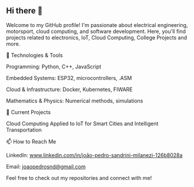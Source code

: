 ## Hi there 👋

Welcome to my GitHub profile! I'm passionate about electrical engineering, motorsport, cloud computing, and software development. 
Here, you'll find projects related to electronics, IoT, Cloud Computing, College Projects and more.

🔧 Technologies & Tools

Programming: Python, C++, JavaScript

Embedded Systems: ESP32, microcontrollers, .ASM

Cloud & Infrastructure: Docker, Kubernetes, FIWARE

Mathematics & Physics: Numerical methods, simulations

🚀 Current Projects

Cloud Computing Applied to IoT for Smart Cities and Intelligent Transportation

📫 How to Reach Me

LinkedIn: www.linkedin.com/in/joão-pedro-sandrini-milanezi-126b8028a

Email: joaopedrosnd@gmail.com

Feel free to check out my repositories and connect with me!
<!--
**JoaoSandrini/JoaoSandrini** is a ✨ _special_ ✨ repository because its `README.md` (this file) appears on your GitHub profile.

Here are some ideas to get you started:

- 🔭 I’m currently working on ...
- 🌱 I’m currently learning ...
- 👯 I’m looking to collaborate on ...
- 🤔 I’m looking for help with ...
- 💬 Ask me about ...
- 📫 How to reach me: ...
- 😄 Pronouns: ...
- ⚡ Fun fact: ...
-->
